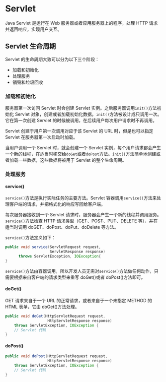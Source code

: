 # Servlet

Java Servlet 是运行在 Web 服务器或者应用服务器上的程序，处理 HTTP 请求并返回响应，实现用户交互。

## Servlet 生命周期

Servlet 的生命周期大致可以分为以下三个阶段：

- 加载和初始化
- 处理服务
- 销毁和垃圾回收

### 加载和初始化

服务器第一次访问 Servlet 时会创建 Servlet 实例。之后服务器调用`init()`方法初始化 Servlet 对象，创建或者加载初始化数据。`init()`方法被设计成只调用一次。它在第一次创建 Servlet 的时候被调用，在后续用户每次用户请求时不再调用。

Servlet 创建于用户第一次调用对应于该 Servlet 的 URL 时，但是也可以指定 Servlet 在服务器第一次启动时加载。

当用户调用一个 Servlet 时，就会创建一个 Servlet 实例，每个用户请求都会产生一个新的线程，在适当时移交给`doGet`或者`doPost`方法。`init()`方法简单地创建或者加载一些数据，这些数据将被用于 Servlet 的整个生命周期。

### 处理服务

#### service()

`service()`方法是执行实际任务的主要方法。Servlet 容器调用`service()`方法来处理客户端的请求，并把格式化的响应写回给客户端。

每次服务器接收到一个 Servlet 请求时，服务器会产生一个新的线程并调用服务。`service()`方法检查 HTTP 请求类型（GET、POST、PUT、DELETE 等），并在适当时调用 doGET、doPost、doPut、doDelete 等方法。

`service()`方法定义如下：

```java
public void service(ServletRequest request,
                    ServletResponse response)
      throws ServletException, IOException{
}
```

`service()`方法由容器调用，所以开发人员无需对`service()`方法做任何动作，只需要根据来自客户端的请求类型来重写 doGet()或者 doPost()方法即可。

#### doGet()

GET 请求来自于一个 URL 的正常请求，或者来自于一个未指定 METHOD 的 HTML 表单，它由 doGet()方法处理。

```java
public void doGet(HttpServletRequest request,
                   HttpServletResponse response)
    throws ServletException, IOException {
    // Servlet 代码
}
```

#### doPost()

```java
public void doPost(HttpServletRequest request,
                   HttpServletResponse response)
    throws ServletException, IOException {
    // Servlet 代码
}
```

